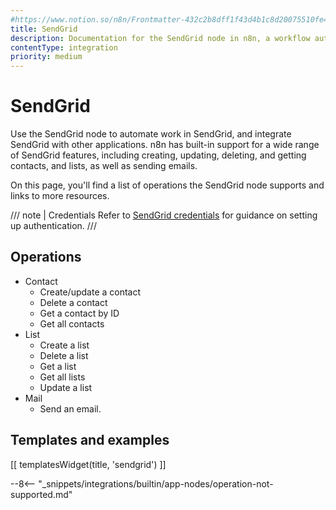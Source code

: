 ```yaml
---
#https://www.notion.so/n8n/Frontmatter-432c2b8dff1f43d4b1c8d20075510fe4
title: SendGrid
description: Documentation for the SendGrid node in n8n, a workflow automation platform. Includes details of operations and configuration, and links to examples and credentials information.
contentType: integration
priority: medium
---
```


# SendGrid

Use the SendGrid node to automate work in SendGrid, and integrate SendGrid with other applications. n8n has built-in support for a wide range of SendGrid features, including creating, updating, deleting, and getting contacts, and lists, as well as sending emails. 

On this page, you'll find a list of operations the SendGrid node supports and links to more resources.

/// note | Credentials
Refer to [SendGrid credentials](/integrations/builtin/credentials/sendgrid/) for guidance on setting up authentication. 
///

## Operations

* Contact
    * Create/update a contact
    * Delete a contact
    * Get a contact by ID
    * Get all contacts
* List
    * Create a list
    * Delete a list
    * Get a list
    * Get all lists
    * Update a list
* Mail
    * Send an email.

## Templates and examples

<!-- see https://www.notion.so/n8n/Pull-in-templates-for-the-integrations-pages-37c716837b804d30a33b47475f6e3780 -->
[[ templatesWidget(title, 'sendgrid') ]]

--8<-- "_snippets/integrations/builtin/app-nodes/operation-not-supported.md"

